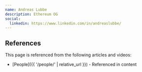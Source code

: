 ```yaml
---
name: Andreas Lubbe
description: Ethereum OG
social:
  linkedin: https://www.linkedin.com/in/andreaslubbe/
---
```


## References

This page is referenced from the following articles and videos:

- [People]({{ '/people/' | relative_url }}) - Referenced in content